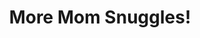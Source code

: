---
title: "More Mom Snuggles!"
image: "https://i.imgur.com/uG2z0UP.jpg"
desc: "Mom is still recovering, but you sure did lay on her a lot! Little mittens!"
---